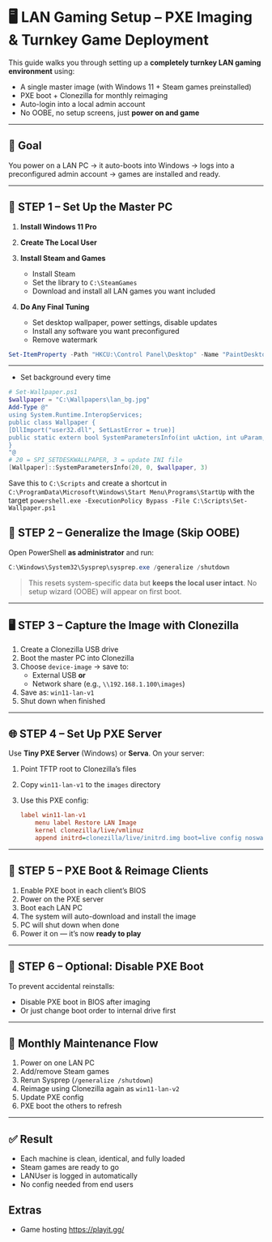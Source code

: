 # 🖥️ LAN Gaming Setup – PXE Imaging & Turnkey Game Deployment

This guide walks you through setting up a **completely turnkey LAN gaming environment** using:

- A single master image (with Windows 11 + Steam games preinstalled)  
- PXE boot + Clonezilla for monthly reimaging  
- Auto-login into a local admin account  
- No OOBE, no setup screens, just **power on and game**

---

## 🔧 Goal

You power on a LAN PC → it auto-boots into Windows → logs into a preconfigured admin account → games are installed and ready.

---

## 🧱 STEP 1 – Set Up the Master PC

1. **Install Windows 11 Pro**
2. **Create The Local User**

3. **Install Steam and Games**
   - Install Steam
   - Set the library to `C:\SteamGames`
   - Download and install all LAN games you want included

4. **Do Any Final Tuning**
   - Set desktop wallpaper, power settings, disable updates
   - Install any software you want preconfigured
   - Remove watermark
```powershell
Set-ItemProperty -Path "HKCU:\Control Panel\Desktop" -Name "PaintDesktopVersion" -Value 0
```
---
   - Set background every time
   ```powershell
# Set-Wallpaper.ps1
$wallpaper = "C:\Wallpapers\lan_bg.jpg"
Add-Type @"
using System.Runtime.InteropServices;
public class Wallpaper {
  [DllImport("user32.dll", SetLastError = true)]
  public static extern bool SystemParametersInfo(int uAction, int uParam, string lpvParam, int fuWinIni);
}
"@
# 20 = SPI_SETDESKWALLPAPER, 3 = update INI file
[Wallpaper]::SystemParametersInfo(20, 0, $wallpaper, 3)
```
   Save this to `C:\Scripts` and create a shortcut in `C:\ProgramData\Microsoft\Windows\Start Menu\Programs\StartUp` with the target `powershell.exe -ExecutionPolicy Bypass -File C:\Scripts\Set-Wallpaper.ps1 `

## 🧼 STEP 2 – Generalize the Image (Skip OOBE)

Open PowerShell **as administrator** and run:

```powershell
C:\Windows\System32\Sysprep\sysprep.exe /generalize /shutdown
```

> This resets system-specific data but **keeps the local user intact**. No setup wizard (OOBE) will appear on first boot.

---

## 🖥️ STEP 3 – Capture the Image with Clonezilla

1. Create a Clonezilla USB drive
2. Boot the master PC into Clonezilla
3. Choose `device-image` → save to:
   - External USB **or**
   - Network share (e.g., `\\192.168.1.100\images`)
4. Save as: `win11-lan-v1`
5. Shut down when finished

---

## 🌐 STEP 4 – Set Up PXE Server

Use **Tiny PXE Server** (Windows) or **Serva**. On your server:

1. Point TFTP root to Clonezilla’s files
2. Copy `win11-lan-v1` to the `images` directory
3. Use this PXE config:

   ```cfg
   label win11-lan-v1
       menu label Restore LAN Image
       kernel clonezilla/live/vmlinuz
       append initrd=clonezilla/live/initrd.img boot=live config noswap edd=on nomodeset ocs_live_run="ocs-sr -e1 auto -e2 -r -j2 -scr -p poweroff restoredisk win11-lan-v1 sda" ocs_live_extra_param="" keyboard-layouts="NONE" ocs_live_batch="yes" locales="en_US.UTF-8" vga=788 fetch=tftp://192.168.1.100/clonezilla/live/filesystem.squashfs
   ```

---

## 🚀 STEP 5 – PXE Boot & Reimage Clients

1. Enable PXE boot in each client’s BIOS
2. Power on the PXE server
3. Boot each LAN PC
4. The system will auto-download and install the image
5. PC will shut down when done
6. Power it on — it’s now **ready to play**

---

## 🧯 STEP 6 – Optional: Disable PXE Boot

To prevent accidental reinstalls:
- Disable PXE boot in BIOS after imaging
- Or just change boot order to internal drive first
---

## 📅 Monthly Maintenance Flow

1. Power on one LAN PC
2. Add/remove Steam games
3. Rerun Sysprep (`/generalize /shutdown`)
4. Reimage using Clonezilla again as `win11-lan-v2`
5. Update PXE config
6. PXE boot the others to refresh

---

## ✅ Result

- Each machine is clean, identical, and fully loaded  
- Steam games are ready to go  
- LANUser is logged in automatically  
- No config needed from end users

## Extras

- Game hosting https://playit.gg/
